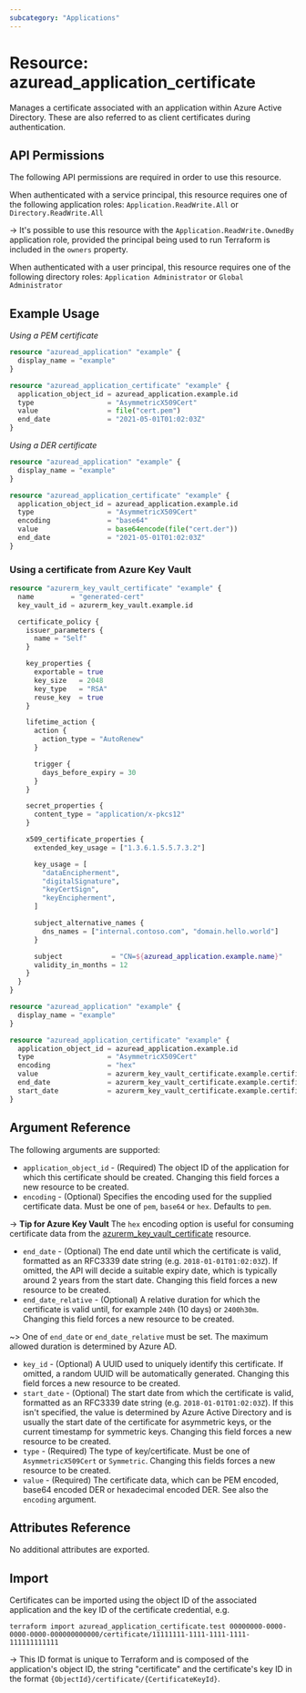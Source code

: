 ```yaml
---
subcategory: "Applications"
---
```


# Resource: azuread_application_certificate

Manages a certificate associated with an application within Azure Active Directory. These are also referred to as client certificates during authentication.

## API Permissions

The following API permissions are required in order to use this resource.

When authenticated with a service principal, this resource requires one of the following application roles: `Application.ReadWrite.All` or `Directory.ReadWrite.All`

-> It's possible to use this resource with the `Application.ReadWrite.OwnedBy` application role, provided the principal being used to run Terraform is included in the `owners` property.

When authenticated with a user principal, this resource requires one of the following directory roles: `Application Administrator` or `Global Administrator`

## Example Usage

*Using a PEM certificate*

```terraform
resource "azuread_application" "example" {
  display_name = "example"
}

resource "azuread_application_certificate" "example" {
  application_object_id = azuread_application.example.id
  type                  = "AsymmetricX509Cert"
  value                 = file("cert.pem")
  end_date              = "2021-05-01T01:02:03Z"
}
```

*Using a DER certificate*

```terraform
resource "azuread_application" "example" {
  display_name = "example"
}

resource "azuread_application_certificate" "example" {
  application_object_id = azuread_application.example.id
  type                  = "AsymmetricX509Cert"
  encoding              = "base64"
  value                 = base64encode(file("cert.der"))
  end_date              = "2021-05-01T01:02:03Z"
}
```

### Using a certificate from Azure Key Vault

```terraform
resource "azurerm_key_vault_certificate" "example" {
  name         = "generated-cert"
  key_vault_id = azurerm_key_vault.example.id

  certificate_policy {
    issuer_parameters {
      name = "Self"
    }

    key_properties {
      exportable = true
      key_size   = 2048
      key_type   = "RSA"
      reuse_key  = true
    }

    lifetime_action {
      action {
        action_type = "AutoRenew"
      }

      trigger {
        days_before_expiry = 30
      }
    }

    secret_properties {
      content_type = "application/x-pkcs12"
    }

    x509_certificate_properties {
      extended_key_usage = ["1.3.6.1.5.5.7.3.2"]

      key_usage = [
        "dataEncipherment",
        "digitalSignature",
        "keyCertSign",
        "keyEncipherment",
      ]

      subject_alternative_names {
        dns_names = ["internal.contoso.com", "domain.hello.world"]
      }

      subject            = "CN=${azuread_application.example.name}"
      validity_in_months = 12
    }
  }
}

resource "azuread_application" "example" {
  display_name = "example"
}

resource "azuread_application_certificate" "example" {
  application_object_id = azuread_application.example.id
  type                  = "AsymmetricX509Cert"
  encoding              = "hex"
  value                 = azurerm_key_vault_certificate.example.certificate_data
  end_date              = azurerm_key_vault_certificate.example.certificate_attribute[0].expires
  start_date            = azurerm_key_vault_certificate.example.certificate_attribute[0].not_before
}
```

## Argument Reference

The following arguments are supported:

* `application_object_id` - (Required) The object ID of the application for which this certificate should be created. Changing this field forces a new resource to be created.
* `encoding` - (Optional) Specifies the encoding used for the supplied certificate data. Must be one of `pem`, `base64` or `hex`. Defaults to `pem`.

-> **Tip for Azure Key Vault** The `hex` encoding option is useful for consuming certificate data from the [azurerm_key_vault_certificate](https://registry.terraform.io/providers/hashicorp/azurerm/latest/docs/resources/key_vault_certificate) resource.

* `end_date` - (Optional) The end date until which the certificate is valid, formatted as an RFC3339 date string (e.g. `2018-01-01T01:02:03Z`). If omitted, the API will decide a suitable expiry date, which is typically around 2 years from the start date. Changing this field forces a new resource to be created.
* `end_date_relative` - (Optional) A relative duration for which the certificate is valid until, for example `240h` (10 days) or `2400h30m`. Changing this field forces a new resource to be created.

~> One of `end_date` or `end_date_relative` must be set. The maximum allowed duration is determined by Azure AD.

* `key_id` - (Optional) A UUID used to uniquely identify this certificate. If omitted, a random UUID will be automatically generated. Changing this field forces a new resource to be created.
* `start_date` - (Optional) The start date from which the certificate is valid, formatted as an RFC3339 date string (e.g. `2018-01-01T01:02:03Z`). If this isn't specified, the value is determined by Azure Active Directory and is usually the start date of the certificate for asymmetric keys, or the current timestamp for symmetric keys. Changing this field forces a new resource to be created.
* `type` - (Required) The type of key/certificate. Must be one of `AsymmetricX509Cert` or `Symmetric`. Changing this fields forces a new resource to be created.
* `value` - (Required) The certificate data, which can be PEM encoded, base64 encoded DER or hexadecimal encoded DER. See also the `encoding` argument.

## Attributes Reference

No additional attributes are exported.

## Import

Certificates can be imported using the object ID of the associated application and the key ID of the certificate credential, e.g.

```shell
terraform import azuread_application_certificate.test 00000000-0000-0000-0000-000000000000/certificate/11111111-1111-1111-1111-111111111111
```

-> This ID format is unique to Terraform and is composed of the application's object ID, the string "certificate" and the certificate's key ID in the format `{ObjectId}/certificate/{CertificateKeyId}`.
